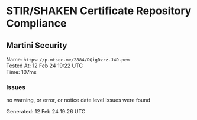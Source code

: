 # STIR/SHAKEN Certificate Repository Compliance

## Martini Security

Name: `https://p.mtsec.me/2884/DQigDzrz-J4D.pem`\
Tested At: 12 Feb 24 19:22 UTC\
Time: 107ms

### Issues

no warning, or error, or notice date level issues were found

Generated: 12 Feb 24 19:26 UTC